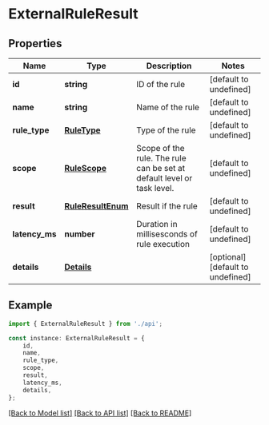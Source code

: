 # ExternalRuleResult


## Properties

Name | Type | Description | Notes
------------ | ------------- | ------------- | -------------
**id** | **string** |  ID of the rule | [default to undefined]
**name** | **string** | Name of the rule | [default to undefined]
**rule_type** | [**RuleType**](RuleType.md) | Type of the rule | [default to undefined]
**scope** | [**RuleScope**](RuleScope.md) | Scope of the rule. The rule can be set at default level or task level. | [default to undefined]
**result** | [**RuleResultEnum**](RuleResultEnum.md) | Result if the rule | [default to undefined]
**latency_ms** | **number** | Duration in millisesconds of rule execution | [default to undefined]
**details** | [**Details**](Details.md) |  | [optional] [default to undefined]

## Example

```typescript
import { ExternalRuleResult } from './api';

const instance: ExternalRuleResult = {
    id,
    name,
    rule_type,
    scope,
    result,
    latency_ms,
    details,
};
```

[[Back to Model list]](../README.md#documentation-for-models) [[Back to API list]](../README.md#documentation-for-api-endpoints) [[Back to README]](../README.md)
